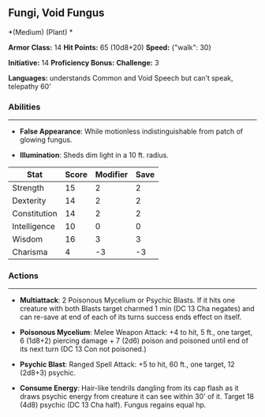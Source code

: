 ## Fungi, Void Fungus
*(Medium) (Plant) *

**Armor Class:** 14
**Hit Points:** 65 (10d8+20)
**Speed:** {"walk": 30}

**Initiative:** 14
**Proficiency Bonus:**
**Challenge:** 3

**Languages:** understands Common and Void Speech but can’t speak, telepathy 60'

### Abilities
 --- 
- **False Appearance**: While motionless indistinguishable from patch of glowing fungus.

- **Illumination**: Sheds dim light in a 10 ft. radius.



| Stat | Score | Modifier | Save |
| ---- | ---- | ---- | ---- |
| Strength | 15 | 2 | 2 |
| Dexterity | 14 | 2 | 2 |
| Constitution | 14 | 2 | 2 |
| Intelligence | 10 | 0 | 0 |
| Wisdom | 16 | 3 | 3 |
| Charisma | 4 | -3 | -3 |

### Actions
 --- 
- **Multiattack**: 2 Poisonous Mycelium or Psychic Blasts. If it hits one creature with both Blasts target charmed 1 min (DC 13 Cha negates) and can re-save at end of each of its turns success ends effect on itself.

- **Poisonous Mycelium**: Melee Weapon Attack: +4 to hit, 5 ft., one target, 6 (1d8+2) piercing damage + 7 (2d6) poison and poisoned until end of its next turn (DC 13 Con not poisoned.)

- **Psychic Blast**: Ranged Spell Attack: +5 to hit, 60 ft., one target, 12 (2d8+3) psychic.

- **Consume Energy**: Hair-like tendrils dangling from its cap flash as it draws psychic energy from creature it can see within 30' of it. Target 18 (4d8) psychic (DC 13 Cha half). Fungus regains equal hp.

